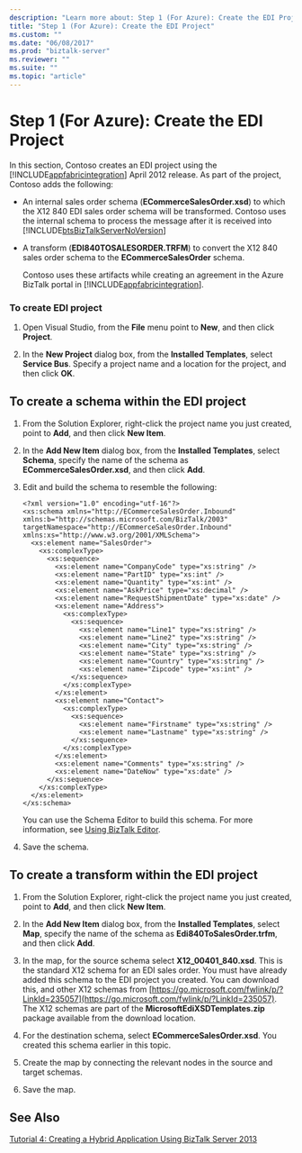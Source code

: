 ```yaml
---
description: "Learn more about: Step 1 (For Azure): Create the EDI Project"
title: "Step 1 (For Azure): Create the EDI Project"
ms.custom: ""
ms.date: "06/08/2017"
ms.prod: "biztalk-server"
ms.reviewer: ""
ms.suite: ""
ms.topic: "article"
---
```

# Step 1 (For Azure): Create the EDI Project
In this section, Contoso creates an EDI project using the [!INCLUDE[appfabricintegration](../includes/appfabricintegration-md.md)] April 2012 release. As part of the project, Contoso adds the following:

- An internal sales order schema (**ECommerceSalesOrder.xsd**) to which the X12 840 EDI sales order schema will be transformed. Contoso uses the internal schema to process the message after it is received into [!INCLUDE[btsBizTalkServerNoVersion](../includes/btsbiztalkservernoversion-md.md)]

- A transform (**EDI840TOSALESORDER.TRFM**) to convert the X12 840 sales order schema to the **ECommerceSalesOrder** schema.

  Contoso uses these artifacts while creating an agreement in the Azure BizTalk portal in [!INCLUDE[appfabricintegration](../includes/appfabricintegration-md.md)].

### To create EDI project

1.  Open Visual Studio, from the **File** menu point to **New**, and then click **Project**.

2.  In the **New Project** dialog box, from the **Installed Templates**, select **Service Bus**. Specify a project name and a location for the project, and then click **OK**.

##  <a name="BKMK_CreateSchema"></a> To create a schema within the EDI project

1.  From the Solution Explorer, right-click the project name you just created, point to **Add**, and then click **New Item**.

2.  In the **Add New Item** dialog box, from the **Installed Templates**, select **Schema**, specify the name of the schema as **ECommerceSalesOrder.xsd**, and then click **Add**.

3.  Edit and build the schema to resemble the following:

    ```
    <?xml version="1.0" encoding="utf-16"?>
    <xs:schema xmlns="http://ECommerceSalesOrder.Inbound" xmlns:b="http://schemas.microsoft.com/BizTalk/2003" targetNamespace="http://ECommerceSalesOrder.Inbound" xmlns:xs="http://www.w3.org/2001/XMLSchema">
      <xs:element name="SalesOrder">
        <xs:complexType>
          <xs:sequence>
            <xs:element name="CompanyCode" type="xs:string" />
            <xs:element name="PartID" type="xs:int" />
            <xs:element name="Quantity" type="xs:int" />
            <xs:element name="AskPrice" type="xs:decimal" />
            <xs:element name="RequestShipmentDate" type="xs:date" />
            <xs:element name="Address">
              <xs:complexType>
                <xs:sequence>
                  <xs:element name="Line1" type="xs:string" />
                  <xs:element name="Line2" type="xs:string" />
                  <xs:element name="City" type="xs:string" />
                  <xs:element name="State" type="xs:string" />
                  <xs:element name="Country" type="xs:string" />
                  <xs:element name="Zipcode" type="xs:int" />
                </xs:sequence>
              </xs:complexType>
            </xs:element>
            <xs:element name="Contact">
              <xs:complexType>
                <xs:sequence>
                  <xs:element name="Firstname" type="xs:string" />
                  <xs:element name="Lastname" type="xs:string" />
                </xs:sequence>
              </xs:complexType>
            </xs:element>
            <xs:element name="Comments" type="xs:string" />
            <xs:element name="DateNow" type="xs:date" />
          </xs:sequence>
        </xs:complexType>
      </xs:element>
    </xs:schema>
    ```

     You can use the Schema Editor to build this schema. For more information, see [Using BizTalk Editor](../core/using-biztalk-editor.md).

4.  Save the schema.

##  <a name="BKMK_CreateTrfm"></a> To create a transform within the EDI project

1.  From the Solution Explorer, right-click the project name you just created, point to **Add**, and then click **New Item**.

2.  In the **Add New Item** dialog box, from the **Installed Templates**, select **Map**, specify the name of the schema as **Edi840ToSalesOrder.trfm**, and then click **Add**.

3.  In the map, for the source schema select **X12_00401_840.xsd**. This is the standard X12 schema for an EDI sales order. You must have already added this schema to the EDI project you created. You can download this, and other X12 schemas from [https://go.microsoft.com/fwlink/p/?LinkId=235057](https://go.microsoft.com/fwlink/p/?LinkId=235057). The X12 schemas are part of the **MicrosoftEdiXSDTemplates.zip** package available from the download location.

4.  For the destination schema, select **ECommerceSalesOrder.xsd**. You created this schema earlier in this topic.

5.  Create the map by connecting the relevant nodes in the source and target schemas.

6.  Save the map.

## See Also
 [Tutorial 4: Creating a Hybrid Application Using BizTalk Server 2013](../core/tutorial-4-creating-a-hybrid-application-using-biztalk-server-2013.md)
